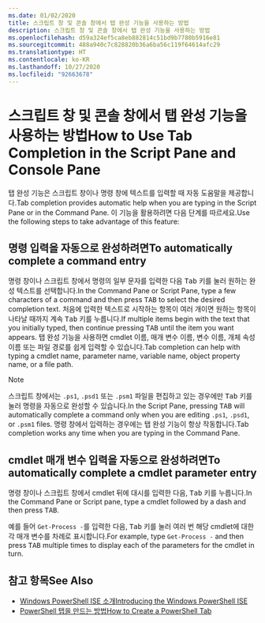 ```yaml
---
ms.date: 01/02/2020
title: 스크립트 창 및 콘솔 창에서 탭 완성 기능을 사용하는 방법
description: 스크립트 창 및 콘솔 창에서 탭 완성 기능을 사용하는 방법
ms.openlocfilehash: d59a324ef5ca8eb882814c51bd9b7780b5916e81
ms.sourcegitcommit: 488a940c7c828820b36a6ba56c119f64614afc29
ms.translationtype: HT
ms.contentlocale: ko-KR
ms.lasthandoff: 10/27/2020
ms.locfileid: "92663678"
---
```

# <a name="how-to-use-tab-completion-in-the-script-pane-and-console-pane"></a><span data-ttu-id="ddcf4-103">스크립트 창 및 콘솔 창에서 탭 완성 기능을 사용하는 방법</span><span class="sxs-lookup"><span data-stu-id="ddcf4-103">How to Use Tab Completion in the Script Pane and Console Pane</span></span>

<span data-ttu-id="ddcf4-104">탭 완성 기능은 스크립트 창이나 명령 창에 텍스트를 입력할 때 자동 도움말을 제공합니다.</span><span class="sxs-lookup"><span data-stu-id="ddcf4-104">Tab completion provides automatic help when you are typing in the Script Pane or in the Command Pane.</span></span> <span data-ttu-id="ddcf4-105">이 기능을 활용하려면 다음 단계를 따르세요.</span><span class="sxs-lookup"><span data-stu-id="ddcf4-105">Use the following steps to take advantage of this feature:</span></span>

## <a name="to-automatically-complete-a-command-entry"></a><span data-ttu-id="ddcf4-106">명령 입력을 자동으로 완성하려면</span><span class="sxs-lookup"><span data-stu-id="ddcf4-106">To automatically complete a command entry</span></span>

<span data-ttu-id="ddcf4-107">명령 창이나 스크립트 창에서 명령의 일부 문자를 입력한 다음 <kbd>Tab</kbd> 키를 눌러 원하는 완성 텍스트를 선택합니다.</span><span class="sxs-lookup"><span data-stu-id="ddcf4-107">In the Command Pane or Script Pane, type a few characters of a command and then press <kbd>TAB</kbd> to select the desired completion text.</span></span> <span data-ttu-id="ddcf4-108">처음에 입력한 텍스트로 시작하는 항목이 여러 개이면 원하는 항목이 나타날 때까지 계속 <kbd>Tab</kbd> 키를 누릅니다.</span><span class="sxs-lookup"><span data-stu-id="ddcf4-108">If multiple items begin with the text that you initially typed, then continue pressing <kbd>TAB</kbd> until the item you want appears.</span></span> <span data-ttu-id="ddcf4-109">탭 완성 기능을 사용하면 cmdlet 이름, 매개 변수 이름, 변수 이름, 개체 속성 이름 또는 파일 경로를 쉽게 입력할 수 있습니다.</span><span class="sxs-lookup"><span data-stu-id="ddcf4-109">Tab completion can help with typing a cmdlet name, parameter name, variable name, object property name, or a file path.</span></span>

> [!NOTE]
> <span data-ttu-id="ddcf4-110">스크립트 창에서는 `.ps1`, `.psd1` 또는 `.psm1` 파일을 편집하고 있는 경우에만 <kbd>Tab</kbd> 키를 눌러 명령을 자동으로 완성할 수 있습니다.</span><span class="sxs-lookup"><span data-stu-id="ddcf4-110">In the Script Pane, pressing <kbd>TAB</kbd> will automatically complete a command only when you are editing `.ps1`, `.psd1`, or `.psm1` files.</span></span> <span data-ttu-id="ddcf4-111">명령 창에서 입력하는 경우에는 탭 완성 기능이 항상 작동합니다.</span><span class="sxs-lookup"><span data-stu-id="ddcf4-111">Tab completion works any time when you are typing in the Command Pane.</span></span>

## <a name="to-automatically-complete-a-cmdlet-parameter-entry"></a><span data-ttu-id="ddcf4-112">cmdlet 매개 변수 입력을 자동으로 완성하려면</span><span class="sxs-lookup"><span data-stu-id="ddcf4-112">To automatically complete a cmdlet parameter entry</span></span>

<span data-ttu-id="ddcf4-113">명령 창이나 스크립트 창에서 cmdlet 뒤에 대시를 입력한 다음, <kbd>Tab</kbd> 키를 누릅니다.</span><span class="sxs-lookup"><span data-stu-id="ddcf4-113">In the Command Pane or Script pane, type a cmdlet followed by a dash and then press <kbd>TAB</kbd>.</span></span>

<span data-ttu-id="ddcf4-114">예를 들어 `Get-Process -`를 입력한 다음, <kbd>Tab</kbd> 키를 눌러 여러 번 해당 cmdlet에 대한 각 매개 변수를 차례로 표시합니다.</span><span class="sxs-lookup"><span data-stu-id="ddcf4-114">For example, type `Get-Process -` and then press <kbd>TAB</kbd> multiple times to display each of the parameters for the cmdlet in turn.</span></span>

## <a name="see-also"></a><span data-ttu-id="ddcf4-115">참고 항목</span><span class="sxs-lookup"><span data-stu-id="ddcf4-115">See Also</span></span>

- [<span data-ttu-id="ddcf4-116">Windows PowerShell ISE 소개</span><span class="sxs-lookup"><span data-stu-id="ddcf4-116">Introducing the Windows PowerShell ISE</span></span>](Introducing-the-Windows-PowerShell-ISE.md)
- [<span data-ttu-id="ddcf4-117">PowerShell 탭을 만드는 방법</span><span class="sxs-lookup"><span data-stu-id="ddcf4-117">How to Create a PowerShell Tab</span></span>](How-to-Create-a-PowerShell-Tab-in-Windows-PowerShell-ISE.md)
